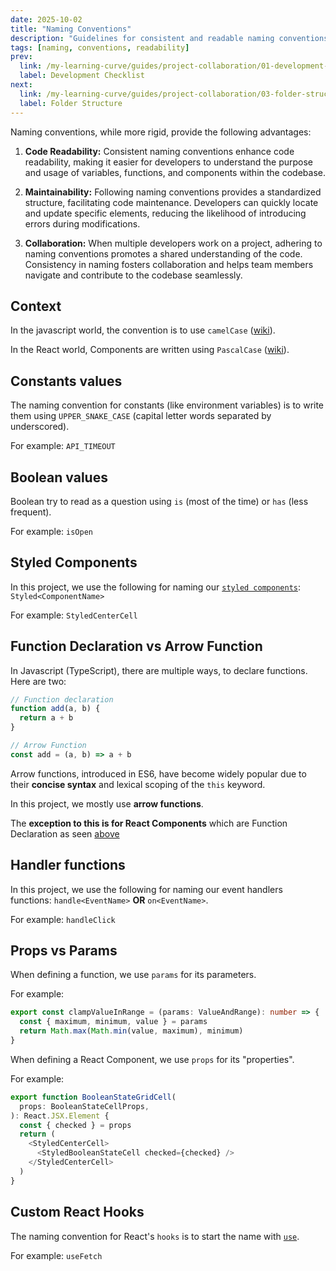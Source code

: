 ```yaml
---
date: 2025-10-02
title: "Naming Conventions"
description: "Guidelines for consistent and readable naming conventions in the project."
tags: [naming, conventions, readability]
prev:
  link: /my-learning-curve/guides/project-collaboration/01-development-checklist
  label: Development Checklist
next:
  link: /my-learning-curve/guides/project-collaboration/03-folder-structure
  label: Folder Structure
---
```



Naming conventions, while more rigid, provide the following advantages:

1. **Code Readability:** Consistent naming conventions enhance code readability,
   making it easier for developers to understand the purpose and usage of
   variables, functions, and components within the codebase.

2. **Maintainability:** Following naming conventions provides a standardized
   structure, facilitating code maintenance. Developers can quickly locate and
   update specific elements, reducing the likelihood of introducing errors
   during modifications.

3. **Collaboration:** When multiple developers work on a project, adhering to
   naming conventions promotes a shared understanding of the code. Consistency
   in naming fosters collaboration and helps team members navigate and
   contribute to the codebase seamlessly.

## Context

In the javascript world, the convention is to use `camelCase`
([wiki](https://en.wikipedia.org/wiki/Camel_case)).

In the React world, Components are written using `PascalCase`
([wiki](https://en.wikipedia.org/wiki/Camel_case)).

## Constants values

The naming convention for constants (like environment variables) is to write
them using `UPPER_SNAKE_CASE` (capital letter words separated by underscored).

For example: `API_TIMEOUT`

## Boolean values

Boolean try to read as a question using `is` (most of the time) or `has` (less
frequent).

For example: `isOpen`

## Styled Components

In this project, we use the following for naming our [`styled
components`](https://styled-components.com/docs/basics#getting-started):
`Styled<ComponentName>`

For example: `StyledCenterCell`

## Function Declaration vs Arrow Function

In Javascript (TypeScript), there are multiple ways, to declare functions.
Here are two:

```ts
// Function declaration
function add(a, b) {
  return a + b
}

// Arrow Function
const add = (a, b) => a + b
```

Arrow functions, introduced in ES6, have become widely popular due to their
**concise syntax** and lexical scoping of the `this` keyword.

In this project, we mostly use **arrow functions**.

The **exception to this is for React Components** which are Function Declaration as
seen [above](#props-vs-params)

## Handler functions

In this project, we use the following for naming our event handlers functions:
`handle<EventName>` **OR** `on<EventName>`.

For example: `handleClick`

## Props vs Params

When defining a function, we use `params` for its parameters.

For example:

```ts
export const clampValueInRange = (params: ValueAndRange): number => {
  const { maximum, minimum, value } = params
  return Math.max(Math.min(value, maximum), minimum)
}
```

When defining a React Component, we use `props` for its "properties".

For example:

```ts
export function BooleanStateGridCell(
  props: BooleanStateCellProps,
): React.JSX.Element {
  const { checked } = props
  return (
    <StyledCenterCell>
      <StyledBooleanStateCell checked={checked} />
    </StyledCenterCell>
  )
}
```

## Custom React Hooks

The naming convention for React's `hooks` is to start the name with
[`use`](https://react.dev/learn/reusing-logic-with-custom-hooks#hook-names-always-start-with-use).

For example: `useFetch`
